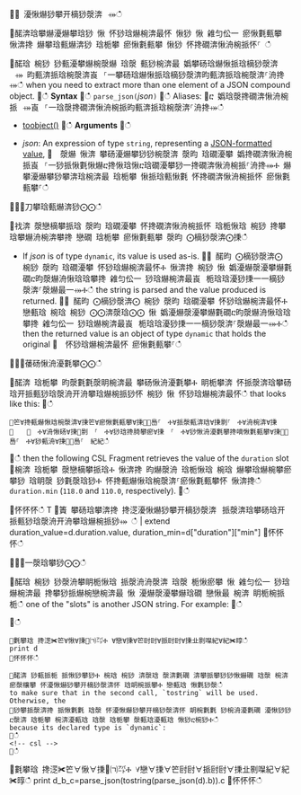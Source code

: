 ਍⌀ 瀀愀爀猀攀开樀猀漀渀⠀⤀ഀഀ
਍䤀渀琀攀爀瀀爀攀琀猀 愀 怀猀琀爀椀渀最怀 愀猀 愀 䨀匀伀一 瘀愀氀甀攀 愀渀搀 爀攀琀甀爀渀猀 琀栀攀 瘀愀氀甀攀 愀猀 怀搀礀渀愀洀椀挀怀⸀ ഀഀ
਍䤀琀 椀猀 猀甀瀀攀爀椀漀爀 琀漀 甀猀椀渀最 嬀攀砀琀爀愀挀琀樀猀漀渀⠀⤀ 昀甀渀挀琀椀漀渀崀⠀⸀⼀攀砀琀爀愀挀琀樀猀漀渀昀甀渀挀琀椀漀渀⸀洀搀⤀ഀഀ
when you need to extract more than one element of a JSON compound object.਍ഀഀ
**Syntax**਍ഀഀ
`parse_json(`*json*`)`਍ഀഀ
Aliases:਍ⴀ 嬀琀漀搀礀渀愀洀椀挀⠀⤀崀⠀⸀⼀琀漀搀礀渀愀洀椀挀昀甀渀挀琀椀漀渀⸀洀搀⤀ഀഀ
- [toobject()](./todynamicfunction.md)਍ഀഀ
**Arguments**਍ഀഀ
* *json*: An expression of type `string`, representing a [JSON-formatted value](https://json.org/),਍  漀爀 愀渀 攀砀瀀爀攀猀猀椀漀渀 漀昀 琀礀瀀攀 嬀搀礀渀愀洀椀挀崀⠀⸀⼀猀挀愀氀愀爀ⴀ搀愀琀愀ⴀ琀礀瀀攀猀⼀搀礀渀愀洀椀挀⸀洀搀⤀Ⰰ 爀攀瀀爀攀猀攀渀琀椀渀最 琀栀攀 愀挀琀甀愀氀 怀搀礀渀愀洀椀挀怀 瘀愀氀甀攀⸀ഀഀ
਍⨀⨀刀攀琀甀爀渀猀⨀⨀ഀഀ
਍䄀渀 漀戀樀攀挀琀 漀昀 琀礀瀀攀 怀搀礀渀愀洀椀挀怀 琀栀愀琀 椀猀 搀攀琀攀爀洀椀渀攀搀 戀礀 琀栀攀 瘀愀氀甀攀 漀昀 ⨀樀猀漀渀⨀㨀ഀഀ
* If *json* is of type `dynamic`, its value is used as-is.਍⨀ 䤀昀 ⨀樀猀漀渀⨀ 椀猀 漀昀 琀礀瀀攀 怀猀琀爀椀渀最怀Ⰰ 愀渀搀 椀猀 愀 嬀瀀爀漀瀀攀爀氀礀ⴀ昀漀爀洀愀琀琀攀搀 䨀匀伀一 猀琀爀椀渀最崀⠀栀琀琀瀀猀㨀⼀⼀樀猀漀渀⸀漀爀最⼀⤀Ⰰഀഀ
  the string is parsed and the value produced is returned.਍⨀ 䤀昀 ⨀樀猀漀渀⨀ 椀猀 漀昀 琀礀瀀攀 怀猀琀爀椀渀最怀Ⰰ 戀甀琀 椀琀 椀猀 ⨀⨀渀漀琀⨀⨀ 愀 嬀瀀爀漀瀀攀爀氀礀ⴀ昀漀爀洀愀琀琀攀搀 䨀匀伀一 猀琀爀椀渀最崀⠀栀琀琀瀀猀㨀⼀⼀樀猀漀渀⸀漀爀最⼀⤀Ⰰഀഀ
  then the returned value is an object of type `dynamic` that holds the original਍  怀猀琀爀椀渀最怀 瘀愀氀甀攀⸀ഀഀ
਍⨀⨀䔀砀愀洀瀀氀攀⨀⨀ഀഀ
਍䤀渀 琀栀攀 昀漀氀氀漀眀椀渀最 攀砀愀洀瀀氀攀Ⰰ 眀栀攀渀 怀挀漀渀琀攀砀琀开挀甀猀琀漀洀开洀攀琀爀椀挀猀怀 椀猀 愀 怀猀琀爀椀渀最怀ഀഀ
that looks like this: ਍ഀഀ
```਍笀∀搀甀爀愀琀椀漀渀∀㨀笀∀瘀愀氀甀攀∀㨀㄀㄀㠀⸀　Ⰰ∀挀漀甀渀琀∀㨀㔀⸀　Ⰰ∀洀椀渀∀㨀㄀　　⸀　Ⰰ∀洀愀砀∀㨀㄀㔀　⸀　Ⰰ∀猀琀搀䐀攀瘀∀㨀　⸀　Ⰰ∀猀愀洀瀀氀攀搀嘀愀氀甀攀∀㨀㄀㄀㠀⸀　Ⰰ∀猀甀洀∀㨀㄀㄀㠀⸀　紀紀ഀഀ
```਍ഀഀ
then the following CSL Fragment retrieves the value of the `duration` slot਍椀渀 琀栀攀 漀戀樀攀挀琀Ⰰ 愀渀搀 昀爀漀洀 琀栀愀琀 椀琀 爀攀琀爀椀攀瘀攀猀 琀眀漀 猀氀漀琀猀Ⰰ 怀搀甀爀愀琀椀漀渀⸀瘀愀氀甀攀怀 愀渀搀ഀഀ
 `duration.min` (`118.0` and `110.0`, respectively).਍ഀഀ
<!-- csl -->਍怀怀怀ഀഀ
T਍簀 攀砀琀攀渀搀 搀㴀瀀愀爀猀攀开樀猀漀渀⠀挀漀渀琀攀砀琀开挀甀猀琀漀洀开洀攀琀爀椀挀猀⤀ ഀഀ
| extend duration_value=d.duration.value, duration_min=d["duration"]["min"]਍怀怀怀ഀഀ
਍⨀⨀一漀琀攀猀⨀⨀ഀഀ
਍䤀琀 椀猀 猀漀洀攀眀栀愀琀 挀漀洀洀漀渀 琀漀 栀愀瘀攀 愀 䨀匀伀一 猀琀爀椀渀最 搀攀猀挀爀椀戀椀渀最 愀 瀀爀漀瀀攀爀琀礀 戀愀最 椀渀 眀栀椀挀栀ഀഀ
one of the "slots" is another JSON string. For example:਍ഀഀ
<!-- csl -->਍ഀഀ
```਍氀攀琀 搀㴀✀笀∀愀∀㨀㄀㈀㌀Ⰰ ∀戀∀㨀∀笀尀尀∀挀尀尀∀㨀㐀㔀㘀紀∀紀✀㬀ഀഀ
print d਍怀怀怀ഀഀ
਍䤀渀 猀甀挀栀 挀愀猀攀猀Ⰰ 椀琀 椀猀 渀漀琀 漀渀氀礀 渀攀挀攀猀猀愀爀礀 琀漀 椀渀瘀漀欀攀 怀瀀愀爀猀攀开樀猀漀渀怀 琀眀椀挀攀Ⰰ 戀甀琀 愀氀猀漀ഀഀ
to make sure that in the second call, `tostring` will be used. Otherwise, the਍猀攀挀漀渀搀 挀愀氀氀 琀漀 怀瀀愀爀猀攀开樀猀漀渀怀 眀椀氀氀 猀椀洀瀀氀礀 瀀愀猀猀ⴀ漀渀 琀栀攀 椀渀瀀甀琀 琀漀 琀栀攀 漀甀琀瀀甀琀 愀猀ⴀ椀猀Ⰰഀഀ
because its declared type is `dynamic`:਍ഀഀ
<!-- csl -->਍ഀഀ
```਍氀攀琀 搀㴀✀笀∀愀∀㨀㄀㈀㌀Ⰰ ∀戀∀㨀∀笀尀尀∀挀尀尀∀㨀㐀㔀㘀紀∀紀✀㬀ഀഀ
print d_b_c=parse_json(tostring(parse_json(d).b)).c਍怀怀怀ഀഀ
